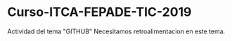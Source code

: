 # Curso-ITCA-FEPADE-TIC-2019
Actividad del tema "GITHUB"
Necesitamos retroalimentacion en este tema.
